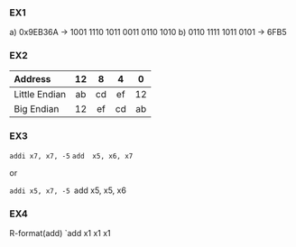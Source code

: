 ### EX1
a) 0x9EB36A -> 1001 1110 1011 0011 0110 1010
b) 0110 1111 1011 0101 -> 6FB5

### EX2

| Address       | 12  |  8  |  4  |  0  |
| :------------ | :-: | :-: | :-: | :-: |
| Little Endian | ab  | cd  | ef  | 12  |
| Big Endian    | 12  | ef  | cd  | ab  |


### EX3
`addi x7, x7, -5`
`add  x5, x6, x7`

or

`addi x5, x7, -5
`add x5, x5, x6

### EX4
R-format(add)
`add x1 x1 x1